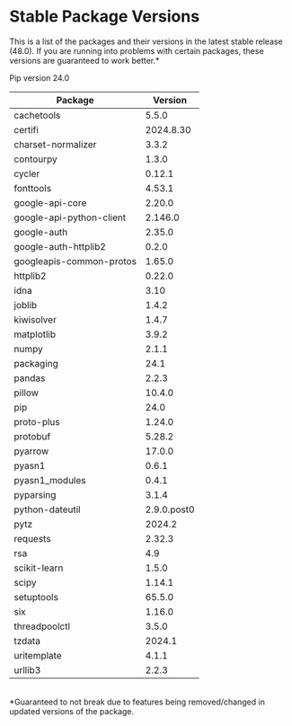 # Stable Package Versions
This is a list of the packages and their versions in the latest
stable release (48.0). If you are running into problems with certain packages, these versions are guaranteed to work better.*

Pip version 24.0

Package                  | Version |
------------------------ |-----------
cachetools               | 5.5.0
certifi                  | 2024.8.30
charset-normalizer       | 3.3.2
contourpy                | 1.3.0
cycler                   | 0.12.1
fonttools                | 4.53.1
google-api-core          | 2.20.0
google-api-python-client | 2.146.0
google-auth              | 2.35.0
google-auth-httplib2     | 0.2.0
googleapis-common-protos | 1.65.0
httplib2                 | 0.22.0
idna                     | 3.10
joblib                   | 1.4.2
kiwisolver               | 1.4.7
matplotlib               | 3.9.2
numpy                    | 2.1.1
packaging                | 24.1
pandas                   | 2.2.3
pillow                   | 10.4.0
pip                      | 24.0
proto-plus               | 1.24.0
protobuf                 | 5.28.2
pyarrow                  | 17.0.0
pyasn1                   | 0.6.1
pyasn1_modules           | 0.4.1
pyparsing                | 3.1.4
python-dateutil          | 2.9.0.post0
pytz                     | 2024.2
requests                 | 2.32.3
rsa                      | 4.9
scikit-learn             | 1.5.0
scipy                    | 1.14.1
setuptools               | 65.5.0
six                      | 1.16.0
threadpoolctl            | 3.5.0
tzdata                   | 2024.1
uritemplate              | 4.1.1
urllib3                  | 2.2.3

\
*Guaranteed to not break due to features being removed/changed in updated versions of the package.